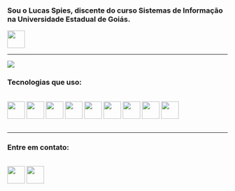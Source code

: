 ### Sou o Lucas Spies, discente do curso Sistemas de Informação na Universidade Estadual de Goiás.
<p><a href="https://www.ueg.br/iact/si/campuscentral/"><img src= https://cdn.ueg.edu.br//cms_visualizador/interface/modulos//portal//geral//images/logo.png height="40"></a></p>
<hr>

<img src="https://github-readme-stats.vercel.app/api?username=lucashspiess&show_icons=true&theme=dracula&rank_icon=github"/>

### Tecnologias que  uso:
<div style="display: inline_block"></br>
    <img align="center" src="https://www.vectorlogo.zone/logos/java/java-icon.svg" height="40"/>
    <img align="center" src="https://www.vectorlogo.zone/logos/javascript/javascript-icon.svg" height="40"/>
    <img align="center" src="https://www.vectorlogo.zone/logos/nodejs/nodejs-icon.svg" height="40"/>
    <img align="center" src="https://www.vectorlogo.zone/logos/angular/angular-icon.svg" height="40"/>
    <img align="center" src="https://www.vectorlogo.zone/logos/mongodb/mongodb-icon.svg" height="40"/>
    <img align="center" src="https://www.vectorlogo.zone/logos/postgresql/postgresql-icon.svg" height="40"/>
    <img align="center" src="https://www.vectorlogo.zone/logos/springio/springio-icon.svg" height="40"/>
    <img align="center" src="https://www.vectorlogo.zone/logos/w3_html5/w3_html5-icon.svg" height="40"/>
    <img align="center" src="https://www.vectorlogo.zone/logos/python/python-icon.svg" height="40"/>
</div></br>
<hr>
<h3>Entre em contato:</h3>

<div style="display: inline_block"></br>
    <a href="https://www.linkedin.com/in/lucas-henrique-spies-832b42274/"><img align="center" src="https://www.vectorlogo.zone/logos/linkedin/linkedin-tile.svg" height="40"/></a>
    <a href="https://mail.google.com/mail/?view=cm&fs=1&to=lucas.spies@aluno.ueg.br"><img align="center" src="https://www.vectorlogo.zone/logos/gmail/gmail-icon.svg" height="40"/></a>
</div>
